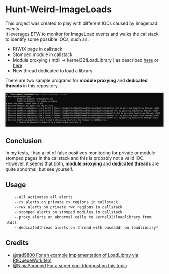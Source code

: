 # Hunt-Weird-ImageLoads

This project was created to play with different IOCs caused by Imageload events.    
It leverages ETW to monitor for ImageLoad events and walks the callstack to identify some possible IOCs, such as:

- R(W)X page in callstack
- Stomped module in callstack
- Module proxying ( ntdll -> kernel32!LoadLibrary ) as described [here](https://github.com/rad9800/misc/blob/main/bypasses/WorkItemLoadLibrary.c) or [here](https://0xdarkvortex.dev/proxying-dll-loads-for-hiding-etwti-stack-tracing)
- New thread dedicated to load a library

There are two sample programs for **module proxying** and **dedicated threads** in this repository.

![In action](/screens/1.png?raw=true)

## Conclusion

In my tests, I had a lot of false positives monitoring for private or module stomped pages in the callstack and this is probably not a valid IOC.    
However, it seems that both, **module proxying** and **dedicated threads** are quite abnormal, but see yourself.

## Usage

```
    --all activates all alerts
    --rx alerts on private rx regions in callstack
    --rwx alerts on private rwx regions in callstack
    --stomped alerts on stomped modules in callstack
    --proxy alerts on abnormal calls to kernel32!loadlibrary from ntdll
    --dedicatedthread alerts on thread with baseaddr on loadlibrary*
```        

## Credits

- [@rad9800](https://twitter.com/rad9800) [For an example implementation of LoadLibray via RtlQueueWorkItem](https://github.com/rad9800/misc/blob/main/bypasses/WorkItemLoadLibrary.c)
- [@NinjaParanoid](https://twitter.com/NinjaParanoid) [For a super cool blogpost on this topic](https://0xdarkvortex.dev/proxying-dll-loads-for-hiding-etwti-stack-tracing/)